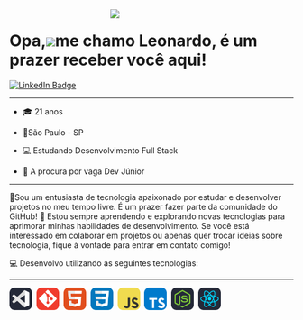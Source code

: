 <img src = "https://github.com/risoflorais/risoflorais/blob/main/banner.gif" width = "325px" align = "right">

<h1 align="left">Opa,<img src="https://raw.githubusercontent.com/kaueMarques/kaueMarques/master/hi.gif" height="30px">me chamo Leonardo, é um prazer receber você aqui!</h1>

  <div id="badges">
  <a href = "https://www.linkedin.com/in/leonardo-silva1532">
    <img src="https://img.shields.io/badge/LinkedIn-blue?style=for-the-badge&logo=linkedin&logoColor=white" alt="LinkedIn Badge"/>
  </a>
</div>

---

- 🎓 21 anos

- 📍São Paulo - SP

- 💻 Estudando Desenvolvimento Full Stack

- 🤑 A procura por vaga Dev Júnior

---

🚀Sou um entusiasta de tecnologia apaixonado por estudar e desenvolver projetos no meu tempo livre. É um prazer fazer parte da comunidade do GitHub!
🌱 Estou sempre aprendendo e explorando novas tecnologias para aprimorar minhas habilidades de desenvolvimento. Se você está interessado em colaborar em projetos ou apenas quer trocar ideias sobre tecnologia, fique à vontade para entrar em contato comigo!

💻 Desenvolvo utilizando as seguintes tecnologias:

---

<div>
   <img src="https://github.com/tandpfun/skill-icons/blob/main/icons/VSCode-Dark.svg" title="VSCode" alt="VSCode" width="40" height="40"/>&nbsp;
  <img src="https://github.com/tandpfun/skill-icons/blob/main/icons/Git.svg" title="Git" alt="Git" width="40" height="40"/>&nbsp;
  <img src="https://github.com/tandpfun/skill-icons/blob/main/icons/HTML.svg" title="HTML5" alt="HTML" width="40" height="40"/>&nbsp;
  <img src="https://github.com/tandpfun/skill-icons/blob/main/icons/CSS.svg" title="CSS" alt="CSS" width="40" height="40"/>&nbsp;
  <img src="https://github.com/tandpfun/skill-icons/blob/main/icons/JavaScript.svg" title="JavaScript" alt="JavaScript" width="40" height="40"/>&nbsp;
  <img src="https://github.com/tandpfun/skill-icons/blob/main/icons/TypeScript.svg" title="TypeScript" alt="TypeScript" width="40" height="40"/>&nbsp;
  <img src="https://github.com/tandpfun/skill-icons/blob/main/icons/NodeJS-Dark.svg" title="Node" alt="Node" width="40" height="40"/>&nbsp;
  <img src="https://github.com/tandpfun/skill-icons/blob/main/icons/React-Dark.svg" title="React" alt="React" width="40" height="40"/>&nbsp;
</div>
